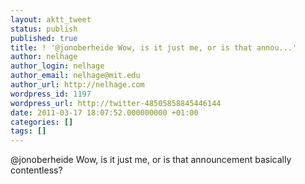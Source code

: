 ```yaml
---
layout: aktt_tweet
status: publish
published: true
title: ! '@jonoberheide Wow, is it just me, or is that annou...'
author: nelhage
author_login: nelhage
author_email: nelhage@mit.edu
author_url: http://nelhage.com
wordpress_id: 1197
wordpress_url: http://twitter-48505858845446144
date: 2011-03-17 18:07:52.000000000 +01:00
categories: []
tags: []
---
```

@jonoberheide Wow, is it just me, or is that announcement basically contentless?
